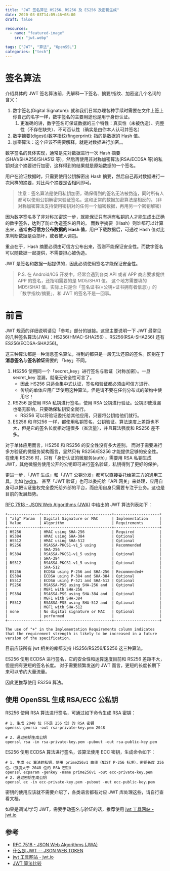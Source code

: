 ```yaml
---
title: "JWT 签名算法 HS256、RS256 及 ES256 及密钥生成"
date: 2020-03-03T14:09:46+08:00
draft: false

resources:
  - name: "featured-image"
    src: "jwt.webp"

tags: ["JWT", "算法", "OpenSSL"]
categories: ["tech"]
---
```


# 签名算法

介绍具体的 JWT 签名算法前，先解释一下签名、摘要/指纹、加密这几个名词的含义：

1. 数字签名(Digital Signature): 就和我们日常办理各种手续时需要在文件上签上你自己的名字一样，数字签名的主要用途也是用于身份认证。
   1. 更准确的讲，数字签名可保证数据的三个特性：真实性（未被伪造）、完整性（不存在缺失）、不可否认性（确实是由你本人认可并签名）
2. 数字摘要(digest)/数字指纹(fingerprint): 指的是数据的 Hash 值。
3. 加密算法：这个应该不需要解释，就是对数据进行加密。。

数字签名的具体实现，通常是先对数据进行一次 Hash 摘要(SHA1/SHA256/SHA512 等)，然后再使用非对称加密算法(RSA/ECDSA 等)的私钥对这个摘要进行加密，这样得到的结果就是原始数据的一个签名。

用户在验证数据时，只需要使用公钥解密出 Hash 摘要，然后自己再对数据进行一次同样的摘要，对比两个摘要是否相同即可。

> 注意：签名算法是使用私钥加密，确保得到的签名无法被伪造，同时所有人都可以使用公钥解密来验证签名。这和正常的数据加密算法是相反的。（非对称加密算法支持使用密钥对的任何一个加密数据，再用另一个密钥解密）

因为数字签名多了非对称加密这一步，就能保证只有拥有私钥的人才能生成出正确的数字签名，达到了防止伪造签名的目的。
而数字摘要（Hash）则谁都可以计算出来，通常**由可信方公布数据的 Hash 值**，用户下载数据后，可通过 Hash 值对比来判断数据是否损坏，或者被人调包。

重点在于，Hash 摘要必须由可信方公布出来，否则不能保证安全性。而数字签名可以随数据一起提供，不需要担心被伪造。

JWT 是签名和数据一起提供的，因此必须使用签名才能保证安全性。

> P.S. 在 Android/IOS 开发中，经常会遇到各类 API 或者 APP 商店要求提供 APP 的签名，还指明需要的是 MD5/SHA1 值。
> 这个地方需要填的 MD5/SHA1 值，实际上只是你「签名证书(=公钥+证书拥有者信息)」的「数字指纹/摘要」，和 JWT 的签名不是一回事。

# 前言

JWT 规范的详细说明请见「参考」部分的链接。这里主要说明一下 JWT 最常见的几种签名算法(JWA)：HS256(HMAC-SHA256) 、RS256(RSA-SHA256) 还有 ES256(ECDSA-SHA256)。

这三种算法都是一种消息签名算法，得到的都只是一段无法还原的签名。区别在于**消息签名**与**签名验证**需要的 「key」不同。

1. HS256 使用同一个「secret_key」进行签名与验证（对称加密）。一旦 secret_key 泄漏，就毫无安全性可言了。
   - 因此 HS256 只适合集中式认证，签名和验证都必须由可信方进行。
   - 传统的单体应用广泛使用这种算法，但是请不要在任何分布式的架构中使用它！
1. RS256 是使用 RSA 私钥进行签名，使用 RSA 公钥进行验证。公钥即使泄漏也毫无影响，只要确保私钥安全就行。
   - RS256 可以将验证委托给其他应用，只要将公钥给他们就行。
1. ES256 和 RS256 一样，都使用私钥签名，公钥验证。算法速度上差距也不大，但是它的签名长度相对短很多（省流量），并且算法强度和 RS256 差不多。

对于单体应用而言，HS256 和 RS256 的安全性没有多大差别。
而对于需要进行多方验证的微服务架构而言，显然只有 RS256/ES256 才能提供足够的安全性。
在使用 RS256 时，只有「身份认证的微服务(auth)」需要用 RSA 私钥生成 JWT，其他微服务使用公开的公钥即可进行签名验证，私钥得到了更好的保护。

更进一步，「JWT 生成」和「JWT 公钥分发」都可以直接委托给第三方的通用工具，比如 [hydra](https://github.com/ory/hydra)。
甚至「JWT 验证」也可以委托给「API 网关」来处理，应用自身可以把认证鉴权完全委托给外部的平台，而应用自身只需要专注于业务。这也是目前的发展趋势。

[RFC 7518 - JSON Web Algorithms (JWA)](https://tools.ietf.org/html/rfc7518) 中给出的 JWT 算法列表如下：

    +--------------+-------------------------------+--------------------+
    | "alg" Param  | Digital Signature or MAC      | Implementation     |
    | Value        | Algorithm                     | Requirements       |
    +--------------+-------------------------------+--------------------+
    | HS256        | HMAC using SHA-256            | Required           |
    | HS384        | HMAC using SHA-384            | Optional           |
    | HS512        | HMAC using SHA-512            | Optional           |
    | RS256        | RSASSA-PKCS1-v1_5 using       | Recommended        |
    |              | SHA-256                       |                    |
    | RS384        | RSASSA-PKCS1-v1_5 using       | Optional           |
    |              | SHA-384                       |                    |
    | RS512        | RSASSA-PKCS1-v1_5 using       | Optional           |
    |              | SHA-512                       |                    |
    | ES256        | ECDSA using P-256 and SHA-256 | Recommended+       |
    | ES384        | ECDSA using P-384 and SHA-384 | Optional           |
    | ES512        | ECDSA using P-521 and SHA-512 | Optional           |
    | PS256        | RSASSA-PSS using SHA-256 and  | Optional           |
    |              | MGF1 with SHA-256             |                    |
    | PS384        | RSASSA-PSS using SHA-384 and  | Optional           |
    |              | MGF1 with SHA-384             |                    |
    | PS512        | RSASSA-PSS using SHA-512 and  | Optional           |
    |              | MGF1 with SHA-512             |                    |
    | none         | No digital signature or MAC   | Optional           |
    |              | performed                     |                    |
    +--------------+-------------------------------+--------------------+

    The use of "+" in the Implementation Requirements column indicates
    that the requirement strength is likely to be increased in a future
    version of the specification.

目前应该所有 jwt 相关的库都支持 HS256/RS256/ES256 这三种算法。

ES256 使用 ECDSA 进行签名，它的安全性和运算速度目前和 RS256 差距不大，但是拥有更短的签名长度。
对于需要频繁发送的 JWT 而言，更短的长度长期下来可以节约大量流量。

因此更推荐使用 ES256 算法。

## 使用 OpenSSL 生成 RSA/ECC 公私钥

RS256 使用 RSA 算法进行签名，可通过如下命令生成 RSA 密钥：

```shell
# 1. 生成 2048 位（不是 256 位）的 RSA 密钥
openssl genrsa -out rsa-private-key.pem 2048

# 2. 通过密钥生成公钥
openssl rsa -in rsa-private-key.pem -pubout -out rsa-public-key.pem
```

ES256 使用 ECDSA 算法进行签名，该算法使用 ECC 密钥，生成命令如下：

```shell
# 1. 生成 ec 算法的私钥，使用 prime256v1 曲线（NIST P-256 标准），密钥长度 256 位。（强度大于 2048 位的 RSA 密钥）
openssl ecparam -genkey -name prime256v1 -out ecc-private-key.pem
# 2. 通过密钥生成公钥
openssl ec -in ecc-private-key.pem -pubout -out ecc-public-key.pem
```

密钥的使用应该就不需要介绍了，各类语言都有对应 JWT 库处理这些，请自行查看文档。

如果是调试/学习 JWT，需要手动签名与验证的话，推荐使用 [jwt 工具网站 - jwt.io](https://jwt.io/)

## 参考

- [RFC 7518 - JSON Web Algorithms (JWA)](https://tools.ietf.org/html/rfc7518)
- [什么是 JWT -- JSON WEB TOKEN](https://www.jianshu.com/p/576dbf44b2ae)
- [jwt 工具网站 - jwt.io](https://jwt.io/)
- [JWT 算法比较](https://www.cnblogs.com/langshiquan/p/10701198.html)
